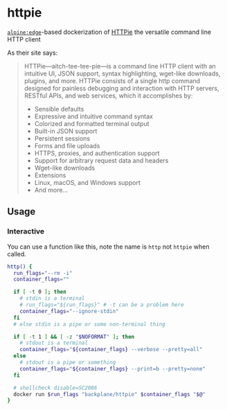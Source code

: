 # httpie

[`alpine:edge`](https://hub.docker.com/_/alpine/)-based dockerization of [HTTPie](https://httpie.org/) the versatile command line HTTP client

As their site says:

> HTTPie—aitch-tee-tee-pie—is a command line HTTP client with an intuitive UI, JSON support, syntax highlighting, wget-like downloads, plugins, and more. HTTPie consists of a single http command designed for painless debugging and interaction with HTTP servers, RESTful APIs, and web services, which it accomplishes by:
>
> * Sensible defaults
> * Expressive and intuitive command syntax
> * Colorized and formatted terminal output
> * Built-in JSON support
> * Persistent sessions
> * Forms and file uploads
> * HTTPS, proxies, and authentication support
> * Support for arbitrary request data and headers
> * Wget-like downloads
> * Extensions
> * Linux, macOS, and Windows support
> * And more…


## Usage

### Interactive

You can use a function like this, note the name is `http` not `httpie` when called.

```sh
http() {
  run_flags="--rm -i"
  container_flags="" 

  if [ -t 0 ]; then
    # stdin is a terminal
    # run_flags="${run_flags}" # -t can be a problem here
    container_flags="--ignore-stdin"
  fi
  # else stdin is a pipe or some non-terminal thing

  if [ -t 1 ] && [ -z "$NOFORMAT" ]; then
    # stdout is a terminal
    container_flags="${container_flags} --verbose --pretty=all"
  else
    # stdout is a pipe or something
    container_flags="${container_flags} --print=b --pretty=none"
  fi

  # shellcheck disable=SC2086
  docker run $run_flags "backplane/httpie" $container_flags "$@"
}
```
